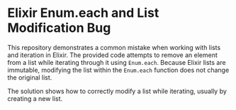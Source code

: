 # Elixir Enum.each and List Modification Bug

This repository demonstrates a common mistake when working with lists and iteration in Elixir.  The provided code attempts to remove an element from a list while iterating through it using `Enum.each`. Because Elixir lists are immutable, modifying the list within the `Enum.each` function does not change the original list.

The solution shows how to correctly modify a list while iterating, usually by creating a new list.